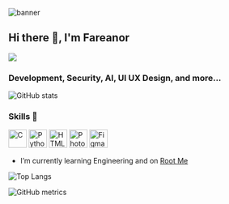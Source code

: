 ![banner](https://raw.githubusercontent.com/fareanor3/profile/main/bannergit.png)

## Hi there 👋, I'm Fareanor

<a href="https://www.github.com/fareanor3" target="_blank" rel="noreferrer"><img
src="https://img.shields.io/github/followers/fareanor3?logo=github&style=for-the-badge&color=0891b2&labelColor=000000" /></a>

### Development, Security, AI, UI UX Design, and more...

![GitHub stats](https://github-readme-stats.vercel.app/api?username=fareanor3&show_icons=true&count_private=true)  

### Skills 🌱

<p align="left">
<a href="https://docs.microsoft.com/en-us/cpp/?view=msvc-170" target="_blank" rel="noreferrer"><img src="https://raw.githubusercontent.com/danielcranney/readme-generator/main/public/icons/skills/c-colored.svg" width="36" height="36" alt="C" /></a>
<a href="https://www.python.org/" target="_blank" rel="noreferrer"><img src="https://raw.githubusercontent.com/danielcranney/readme-generator/main/public/icons/skills/python-colored.svg" width="36" height="36" alt="Python" /></a>
<a href="https://developer.mozilla.org/en-US/docs/Glossary/HTML5" target="_blank" rel="noreferrer"><img src="https://raw.githubusercontent.com/danielcranney/readme-generator/main/public/icons/skills/html5-colored.svg" width="36" height="36" alt="HTML5" /></a>
<a href="https://www.adobe.com/uk/products/photoshop.html" target="_blank" rel="noreferrer"><img src="https://raw.githubusercontent.com/danielcranney/readme-generator/main/public/icons/skills/photoshop-colored.svg" width="36" height="36" alt="Photoshop" /></a>
<a href="https://www.figma.com/" target="_blank" rel="noreferrer"><img src="https://raw.githubusercontent.com/danielcranney/readme-generator/main/public/icons/skills/figma-colored.svg" width="36" height="36" alt="Figma" /></a>
</p>

- I’m currently learning Engineering and on [Root Me](https://www.root-me.org/fareanor-310142?lang=fr#164a71fb6178ff0b37418592b345d520)

![Top Langs](https://github-readme-stats.vercel.app/api/top-langs/?username=fareanor3)

![GitHub metrics](https://metrics.lecoq.io/fareanor3)